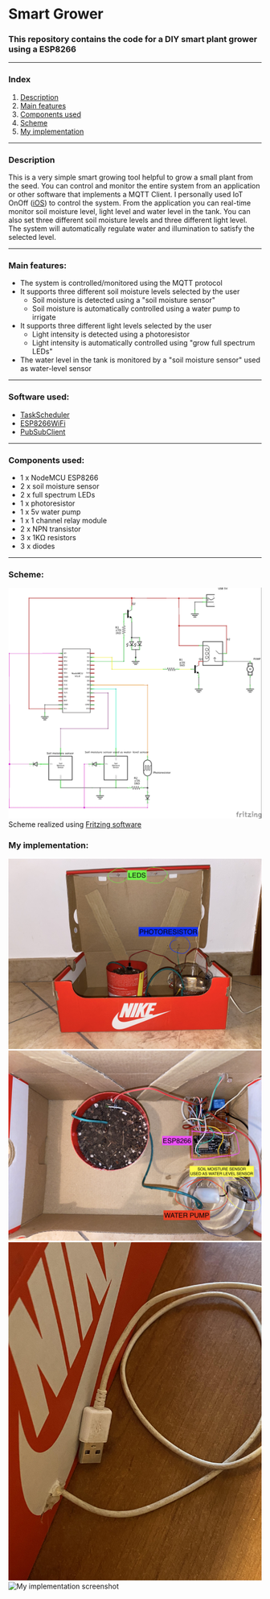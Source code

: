 # Smart Grower
### This repository contains the code for a DIY smart plant grower using a ESP8266
---
### Index
1. [Description](https://github.com/BHAEK/smart_grower/edit/main/README.md#description)
2. [Main features](https://github.com/BHAEK/smart_grower/edit/main/README.md#main-features)
3. [Components used](https://github.com/BHAEK/smart_grower/edit/main/README.md#components-used)
4. [Scheme](https://github.com/BHAEK/smart_grower/blob/main/README.md#scheme)
5. [My implementation](https://github.com/BHAEK/smart_grower/blob/main/README.md#my-implementation)
---
### Description

This is a very simple smart growing tool helpful to grow a small plant from the seed. You can control and monitor the entire system from an application or other software that implements a MQTT Client.
I personally used IoT OnOff ([iOS](https://apps.apple.com/it/app/iot-onoff/id1267226555)) to control the system.
From the application you can real-time monitor soil moisture level, light level and water level in the tank. You can also set three different soil moisture levels and three different light level. The system will automatically regulate water and illumination to satisfy the selected level.

---
### Main features:
* The system is controlled/monitored using the MQTT protocol
* It supports three different soil moisture levels selected by the user
  * Soil moisture is detected using a "soil moisture sensor"
  * Soil moisture is automatically controlled using a water pump to irrigate
* It supports three different light levels selected by the user
  * Light intensity is detected using a photoresistor
  * Light intensity is automatically controlled using "grow full spectrum LEDs"
* The water level in the tank is monitored by a "soil moisture sensor" used as water-level sensor
---
### Software used:
* [TaskScheduler](https://github.com/arkhipenko/TaskScheduler)
* [ESP8266WiFi](https://github.com/esp8266/Arduino/tree/master/libraries/ESP8266WiFi)
* [PubSubClient](https://github.com/knolleary/pubsubclient/)
---
### Components used:
* 1 x NodeMCU ESP8266
* 2 x soil moisture sensor
* 2 x full spectrum LEDs
* 1 x photoresistor
* 1 x 5v water pump
* 1 x 1 channel relay module
* 2 x NPN transistor
* 3 x 1KΩ resistors
* 3 x diodes
---
### Scheme:
![Scheme](https://github.com/BHAEK/smart_grower/blob/main/smart-grower_schem.jpg?raw=true)
Scheme realized using [Fritzing software](https://fritzing.org/)

### My implementation:
![My implementation front](https://github.com/BHAEK/smart_grower/blob/55421489f4856edda74b0fda4854b13f3f6df948/my%20implementation/GENERAL_FRONT.jpg)
![My implementation up](https://github.com/BHAEK/smart_grower/blob/55421489f4856edda74b0fda4854b13f3f6df948/my%20implementation/GENERAL_UP.jpg)
![USB alimentation](https://github.com/BHAEK/smart_grower/blob/55421489f4856edda74b0fda4854b13f3f6df948/my%20implementation/USB%20ALIMENTATION.jpg)
![My implementation screenshot](https://github.com/BHAEK/smart_grower/blob/55421489f4856edda74b0fda4854b13f3f6df948/my%20implementation/APP_SCREENSHOT.jpg)
